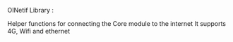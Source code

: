OINetif Library :

Helper functions for connecting the Core module to the internet
It supports 4G, Wifi and ethernet